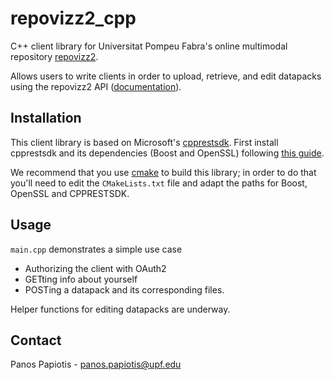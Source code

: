 # repovizz2_cpp
C++ client library for Universitat Pompeu Fabra's online multimodal repository [repovizz2](http://repovizz2.upf.edu/).

Allows users to write clients in order to upload, retrieve, and edit datapacks using the repovizz2 API ([documentation](github.com/repovizz/repovizz2doc)).

## Installation
This client library is based on Microsoft's [cpprestsdk](https://github.com/microsoft/cpprestsdk). First install cpprestsdk and its dependencies (Boost and OpenSSL) following [this guide](https://github.com/Microsoft/cpprestsdk/wiki).

We recommend that you use [cmake](https://cmake.org/) to build this library; in order to do that you'll need to edit the `CMakeLists.txt` file and adapt the paths for Boost, OpenSSL and CPPRESTSDK.

## Usage
`main.cpp` demonstrates a simple use case 
 - Authorizing the client with OAuth2
 - GETting info about yourself
 - POSTing a datapack and its corresponding files. 
 
Helper functions for editing datapacks are underway.

## Contact
Panos Papiotis - panos.papiotis@upf.edu



